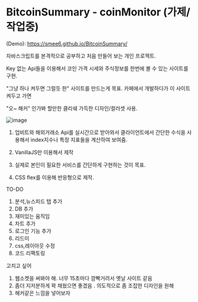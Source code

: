 # BitcoinSummary - coinMonitor (가제/작업중)

(Demo): https://smee6.github.io/BitcoinSummary/

자바스크립트를 본격적으로 공부하고 처음 만들어 보는 개인 프로젝트.

Key 없는 Api들을 이용해서 코인 가격 시세와 주식정보를 한번에 볼 수 있는 사이트를 구현.

"그냥 하나 켜두면 그럴듯 한" 사이트를 만드는게 목표. 카페에서 개발하다가 이 사이트 켜두고 가면

"오~ 해커" 인가봐 할만한 클리쉐 가득한 디자인/컬러셋 사용.


![image](https://user-images.githubusercontent.com/65226760/156519567-60689d8b-5bd1-4297-afb8-1d3dab6dd926.png)


1. 업비트와 해외거래소 Api를 실시간으로 받아와서 클라이언트에서 간단한 수식을 사용해서 index지수나 특정 지표들을 계산하여 보여줌.

2. VanillaJS만 이용해서 제작

3. 실제로 본인이 필요한 서비스를 간단하게 구현하는 것이 목표.

4. CSS flex를 이용해 반응형으로 제작.


TO-DO

1. 분석,뉴스피드 탭 추가
2. DB 추가
3. 재미있는 움직임
4. 차트 추가
5. 로그인 기능 추가
6. 리드미
7. css,레이아웃 수정
8. 코드 리팩토링


고치고 싶어

1. 웹소켓을 써봐야 해. 너무 15초마다 깜빡거려서 옛날 사이트 같음
2. 좀더 지저분하게 꽉 채웠으면 좋겠음 . 의도적으로 좀 조잡한 디자인을 원해
3. 해커같은 느낌을 넣어보자